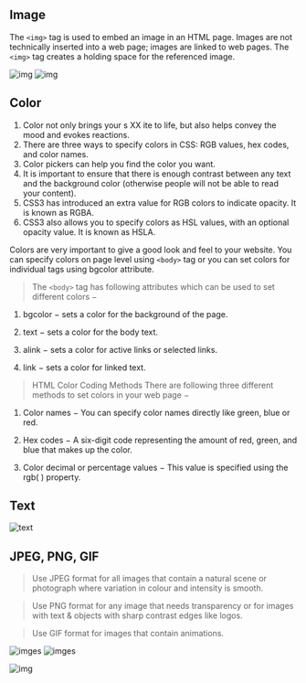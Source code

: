## Image 

The `<img>` tag is used to embed an image in an HTML page. Images are not technically inserted into a web page; images are linked to web pages. The `<img>` tag creates a holding space for the referenced image.

![img](https://1.bp.blogspot.com/-FfXC7qG25hU/XuXNcbsHw3I/AAAAAAAABOk/eAsmzxcpnOM7OSK-0gktyj-tEfDzd6xtQCK4BGAsYHg/w400-h195/img1.JPG)
![img](https://www.miltonmarketing.com/wp-content/uploads/2018/03/imagetagmm3453535the-complete-html-24-638.jpg)

## Color

1. Color not only brings your s XX ite to life, but also helps
convey the mood and evokes reactions.
2. There are three ways to specify colors in CSS:
RGB values, hex codes, and color names.
2. Color pickers can help you find the color you want.
2. It is important to ensure that there is enough contrast
between any text and the background color (otherwise
people will not be able to read your content).
2. CSS3 has introduced an extra value for RGB colors to
indicate opacity. It is known as RGBA.
2. CSS3 also allows you to specify colors as HSL values,
with an optional opacity value. It is known as HSLA.

Colors are very important to give a good look and feel to your website. You can specify colors on page level using `<body>` tag or you can set colors for individual tags using bgcolor attribute.

> The `<body>` tag has following attributes which can be used to set different colors −

1. bgcolor − sets a color for the background of the page.

2. text − sets a color for the body text.

3. alink − sets a color for active links or selected links.

4. link − sets a color for linked text.



>HTML Color Coding Methods
There are following three different methods to set colors in your web page −

1. Color names − You can specify color names directly like green, blue or red.

2. Hex codes − A six-digit code representing the amount of red, green, and blue that makes up the color.

3. Color decimal or percentage values − This value is specified using the rgb( ) property.


## Text

![text](https://image.slidesharecdn.com/html2-150218221004-conversion-gate02/95/html2-1-638.jpg?cb=1424319044)


## JPEG, PNG, GIF

> Use JPEG format for all images that contain a natural scene or photograph where variation in colour and intensity is smooth. 

>Use PNG format for any image that needs transparency or for images with text & objects with sharp contrast edges like logos.

>Use GIF format for images that contain animations.

![imges](https://ohthatphotoshop.files.wordpress.com/2015/02/image-file-size.png)
![imges](https://img.pagecloud.com/z5uzgd5WtahuFVPgBQKVscqeytA=/1000x0/filters:no_upscale()/blogmerge/7787ce0e-0c64-4c4f-b285-8b4dbc9e21ef.jpeg)

![img](https://i.stack.imgur.com/Ow8RZ.png)


